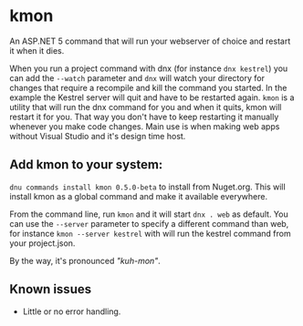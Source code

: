 kmon
==========

An ASP.NET 5 command that will run your webserver of choice and restart it when it dies. 

When you run a project command with dnx  (for instance `dnx kestrel`) you can add the `--watch` parameter and `dnx` will watch your directory for changes that require a recompile and kill the command you started. In the example the Kestrel server will quit and have to be restarted again. `kmon` is a utility that will run the dnx command for you and when it quits, kmon will restart it for you. That way you don't have to keep restarting it manually whenever you make code changes. Main use is when making web apps without Visual Studio and it's design time host. 

## Add kmon to your system: 

`dnu commands install kmon 0.5.0-beta` to install from Nuget.org. This will install kmon as a global command and make it available everywhere. 

From the command line, run `kmon` and it will start `dnx . web` as default. You can use the `--server` parameter to specify a different command than web, for instance `kmon --server kestrel` with will run the kestrel command from your project.json.

By the way, it's pronounced *"kuh-mon"*. 


## Known issues
* Little or no error handling. 
